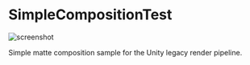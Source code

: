 SimpleCompositionTest
=====================

![screenshot](https://i.imgur.com/XkoxiHbl.jpg)

Simple matte composition sample for the Unity legacy render pipeline.
